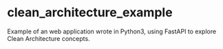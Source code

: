 # clean_architecture_example
Example of an web application wrote in Python3, using FastAPI to explore Clean Architecture concepts.
